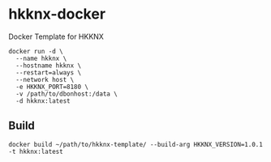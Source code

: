 # hkknx-docker
Docker Template for HKKNX

```
docker run -d \
  --name hkknx \
  --hostname hkknx \
  --restart=always \
  --network host \
  -e HKKNX_PORT=8180 \
  -v /path/to/dbonhost:/data \
  -d hkknx:latest
```

## Build
```
docker build ~/path/to/hkknx-template/ --build-arg HKKNX_VERSION=1.0.1 -t hkknx:latest
```
